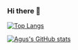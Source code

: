 ### Hi there 👋

<!--
**agus-droid/agus-droid** is a ✨ _special_ ✨ repository because its `README.md` (this file) appears on your GitHub profile.

Here are some ideas to get you started:

- 🔭 I’m currently working on ...
- 🌱 I’m currently learning ...
- 👯 I’m looking to collaborate on ...
- 🤔 I’m looking for help with ...
- 💬 Ask me about ...
- 📫 How to reach me: ...
- 😄 Pronouns: ...
- ⚡ Fun fact: ...
-->

[![Top Langs](https://github-readme-stats.vercel.app/api/top-langs/?username=agus-droid&layout=compact&theme=radical&langs_count=8)](https://github.com/anuraghazra/github-readme-stats)

[![Agus's GitHub stats](https://github-readme-stats.vercel.app/api?username=agus-droid&count_private=true&show_icons=true&theme=radical)](https://github.com/anuraghazra/github-readme-stats)





